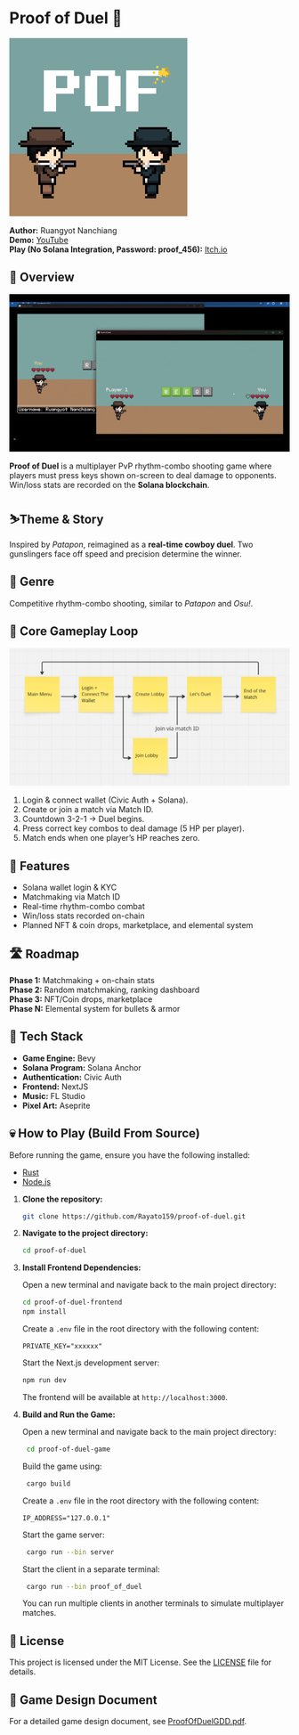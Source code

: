 # Proof of Duel 🔫

![Proof of Duel Logo](./misc/PofCoverSmall.png)

**Author:** Ruangyot Nanchiang  
**Demo:** [YouTube](https://www.youtube.com/watch?v=jYE64huwxVU)  
**Play (No Solana Integration, Password: proof_456):** [Itch.io](https://rayato159.itch.io/proof-of-duel)

## 📑 Overview

![Demo](./misc/ProofOfDuelDemo.gif)

**Proof of Duel** is a multiplayer PvP rhythm-combo shooting game where players must press keys shown on-screen to deal damage to opponents. Win/loss stats are recorded on the **Solana blockchain**.

## ⛷️Theme & Story

Inspired by _Patapon_, reimagined as a **real-time cowboy duel**. Two gunslingers face off speed and precision determine the winner.

## 🎲 Genre

Competitive rhythm-combo shooting, similar to _Patapon_ and _Osu!_.

## 🎯 Core Gameplay Loop

![CoreGameLoop](./misc/CoreGameLoop.png)

1. Login & connect wallet (Civic Auth + Solana).
2. Create or join a match via Match ID.
3. Countdown 3-2-1 → Duel begins.
4. Press correct key combos to deal damage (5 HP per player).
5. Match ends when one player’s HP reaches zero.

## 🧩 Features

- Solana wallet login & KYC
- Matchmaking via Match ID
- Real-time rhythm-combo combat
- Win/loss stats recorded on-chain
- Planned NFT & coin drops, marketplace, and elemental system

## 🛣️ Roadmap

**Phase 1:** Matchmaking + on-chain stats  
**Phase 2:** Random matchmaking, ranking dashboard  
**Phase 3:** NFT/Coin drops, marketplace  
**Phase N:** Elemental system for bullets & armor

## 🔨 Tech Stack

- **Game Engine:** Bevy
- **Solana Program:** Solana Anchor
- **Authentication:** Civic Auth
- **Frontend:** NextJS
- **Music:** FL Studio
- **Pixel Art:** Aseprite

## 💀 How to Play (Build From Source)

Before running the game, ensure you have the following installed:

- [Rust](https://www.rust-lang.org/tools/install)
- [Node.js](https://nodejs.org/en/download/)

1. **Clone the repository:**

   ```bash
   git clone https://github.com/Rayato159/proof-of-duel.git
   ```

2. **Navigate to the project directory:**

   ```bash
   cd proof-of-duel
   ```

3. **Install Frontend Dependencies:**

   Open a new terminal and navigate back to the main project directory:

   ```bash
   cd proof-of-duel-frontend
   npm install
   ```

   Create a `.env` file in the root directory with the following content:

   ```env
   PRIVATE_KEY="xxxxxx"
   ```

   Start the Next.js development server:

   ```bash
   npm run dev
   ```

   The frontend will be available at `http://localhost:3000`.

4. **Build and Run the Game:**

   Open a new terminal and navigate back to the main project directory:

   ```bash
    cd proof-of-duel-game
   ```

   Build the game using:

   ```bash
    cargo build
   ```

   Create a `.env` file in the root directory with the following content:

   ```env
   IP_ADDRESS="127.0.0.1"
   ```

   Start the game server:

   ```bash
    cargo run --bin server
   ```

   Start the client in a separate terminal:

   ```bash
    cargo run --bin proof_of_duel
   ```

   You can run multiple clients in another terminals to simulate multiplayer matches.

## 📜 License

This project is licensed under the MIT License. See the [LICENSE](./LICENSE) file for details.

## 👀 Game Design Document

For a detailed game design document, see [ProofOfDuelGDD.pdf](./ProofOfDuelGDD.pdf).

